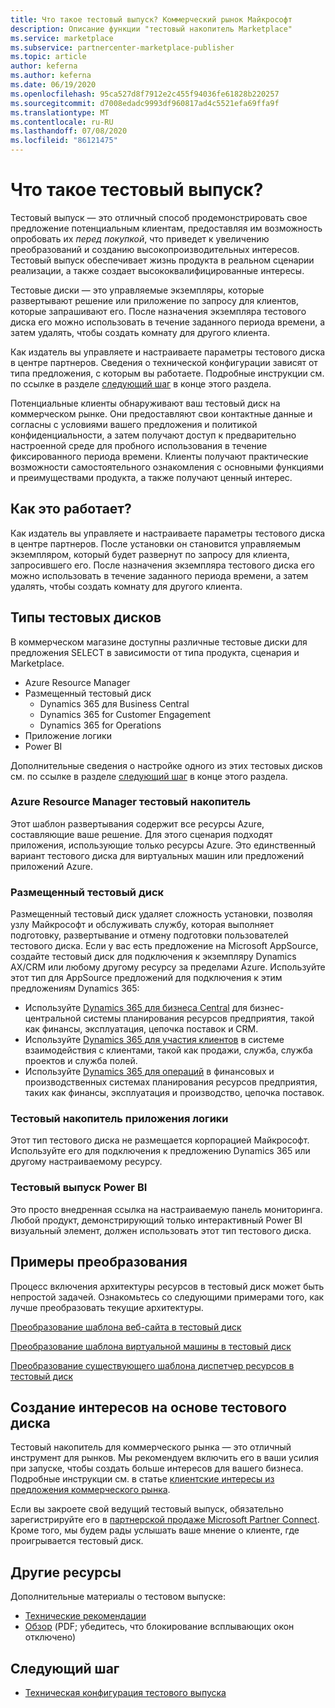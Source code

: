 ```yaml
---
title: Что такое тестовый выпуск? Коммерческий рынок Майкрософт
description: Описание функции "тестовый накопитель Marketplace"
ms.service: marketplace
ms.subservice: partnercenter-marketplace-publisher
ms.topic: article
author: keferna
ms.author: keferna
ms.date: 06/19/2020
ms.openlocfilehash: 95ca527d8f7912e2c455f94036fe61828b220257
ms.sourcegitcommit: d7008edadc9993df960817ad4c5521efa69ffa9f
ms.translationtype: MT
ms.contentlocale: ru-RU
ms.lasthandoff: 07/08/2020
ms.locfileid: "86121475"
---
```

# <a name="what-is-a-test-drive"></a>Что такое тестовый выпуск?

Тестовый выпуск — это отличный способ продемонстрировать свое предложение потенциальным клиентам, предоставляя им возможность опробовать их *перед покупкой*, что приведет к увеличению преобразований и созданию высокопроизводительных интересов. Тестовый выпуск обеспечивает жизнь продукта в реальном сценарии реализации, а также создает высококвалифицированные интересы.

Тестовые диски — это управляемые экземпляры, которые развертывают решение или приложение по запросу для клиентов, которые запрашивают его. После назначения экземпляра тестового диска его можно использовать в течение заданного периода времени, а затем удалять, чтобы создать комнату для другого клиента.

Как издатель вы управляете и настраиваете параметры тестового диска в центре партнеров. Сведения о технической конфигурации зависят от типа предложения, с которым вы работаете. Подробные инструкции см. по ссылке в разделе [следующий шаг](#next-step) в конце этого раздела.

Потенциальные клиенты обнаруживают ваш тестовый диск на коммерческом рынке. Они предоставляют свои контактные данные и согласны с условиями вашего предложения и политикой конфиденциальности, а затем получают доступ к предварительно настроенной среде для пробного использования в течение фиксированного периода времени. Клиенты получают практические возможности самостоятельного ознакомления с основными функциями и преимуществами продукта, а также получают ценный интерес.

## <a name="how-does-it-work"></a>Как это работает?

Как издатель вы управляете и настраиваете параметры тестового диска в центре партнеров. После установки он становится управляемым экземпляром, который будет развернут по запросу для клиента, запросившего его. После назначения экземпляра тестового диска его можно использовать в течение заданного периода времени, а затем удалять, чтобы создать комнату для другого клиента.

## <a name="types-of-test-drives"></a>Типы тестовых дисков

В коммерческом магазине доступны различные тестовые диски для предложения SELECT в зависимости от типа продукта, сценария и Marketplace.

- Azure Resource Manager
- Размещенный тестовый диск
    - Dynamics 365 для Business Central
    - Dynamics 365 for Customer Engagement
    - Dynamics 365 for Operations
- Приложение логики
- Power BI

Дополнительные сведения о настройке одного из этих тестовых дисков см. по ссылке в разделе [следующий шаг](#next-step) в конце этого раздела.

### <a name="azure-resource-manager-test-drive"></a>Azure Resource Manager тестовый накопитель

Этот шаблон развертывания содержит все ресурсы Azure, составляющие ваше решение. Для этого сценария подходят приложения, использующие только ресурсы Azure. Это единственный вариант тестового диска для виртуальных машин или предложений приложений Azure.

### <a name="hosted-test-drive"></a>Размещенный тестовый диск

Размещенный тестовый диск удаляет сложность установки, позволяя узлу Майкрософт и обслуживать службу, которая выполняет подготовку, развертывание и отмену подготовки пользователей тестового диска. Если у вас есть предложение на Microsoft AppSource, создайте тестовый диск для подключения к экземпляру Dynamics AX/CRM или любому другому ресурсу за пределами Azure. Используйте этот тип для AppSource предложений для подключения к этим предложениям Dynamics 365:

- Используйте [Dynamics 365 для бизнеса Central](partner-center-portal/create-new-operations-offer.md) для бизнес-центральной системы планирования ресурсов предприятия, такой как финансы, эксплуатация, цепочка поставок и CRM.
- Используйте [Dynamics 365 для участия клиентов](partner-center-portal/create-new-customer-engagement-offer.md) в системе взаимодействия с клиентами, такой как продажи, служба, служба проектов и служба полей.
- Используйте [Dynamics 365 для операций](partner-center-portal/create-new-operations-offer.md) в финансовых и производственных системах планирования ресурсов предприятия, таких как финансы, эксплуатация и производство, цепочка поставок.

### <a name="logic-app-test-drive"></a>Тестовый накопитель приложения логики

Этот тип тестового диска не размещается корпорацией Майкрософт. Используйте его для подключения к предложению Dynamics 365 или другому настраиваемому ресурсу.

### <a name="power-bi-test-drive"></a>Тестовый выпуск Power BI

Это просто внедренная ссылка на настраиваемую панель мониторинга. Любой продукт, демонстрирующий только интерактивный Power BI визуальный элемент, должен использовать этот тип тестового диска.

## <a name="transforming-examples"></a>Примеры преобразования

Процесс включения архитектуры ресурсов в тестовый диск может быть непростой задачей. Ознакомьтесь со следующими примерами того, как лучше преобразовать текущие архитектуры.

[Преобразование шаблона веб-сайта в тестовый диск](https://github.com/Azure/AzureTestDrive/wiki/Transforming-Website-Deployment-Template-for-Test-Drive)

[Преобразование шаблона виртуальной машины в тестовый диск](https://github.com/Azure/AzureTestDrive/wiki/Transforming-Virtual-Machine-Deployment-Template-for-Test-Drive)

[Преобразование существующего шаблона диспетчер ресурсов в тестовый диск](https://github.com/Azure/AzureTestDrive/wiki/Deploying-Existing-Solutions)

## <a name="generate-leads-from-your-test-drive"></a>Создание интересов на основе тестового диска

Тестовый накопитель для коммерческого рынка — это отличный инструмент для рынков. Мы рекомендуем включить его в ваши усилия при запуске, чтобы создать больше интересов для вашего бизнеса. Подробные инструкции см. в статье [клиентские интересы из предложения коммерческого рынка](https://github.com/partner-center-portal/commercial-marketplace-get-customer-leads.md).

Если вы закроете свой ведущий тестовый выпуск, обязательно зарегистрируйте его в [партнерской продаже Microsoft Partner Connect](https://support.microsoft.com/help/3155788/getting-started-with-microsoft-partner-sales-connect). Кроме того, мы будем рады услышать ваше мнение о клиенте, где проигрывается тестовый диск.

## <a name="other-resources"></a>Другие ресурсы

Дополнительные материалы о тестовом выпуске:

- [Технические рекомендации](https://github.com/Azure/AzureTestDrive/wiki/Test-Drive-Best-Practices)
- [Обзор](https://assetsprod.microsoft.com/mpn/azure-marketplace-appsource-test-drives.pdf) (PDF; убедитесь, что блокирование всплывающих окон отключено)

## <a name="next-step"></a>Следующий шаг

- [Техническая конфигурация тестового выпуска](test-drive-technical-configuration.md)
